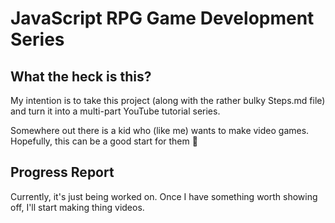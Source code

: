 # JavaScript RPG Game Development Series

## What the heck is this?

My intention is to take this project (along with the rather bulky Steps.md file) and turn it into a multi-part YouTube tutorial series.

Somewhere out there is a kid who (like me) wants to make video games. Hopefully, this can be a good start for them 🙂

## Progress Report

Currently, it's just being worked on. Once I have something worth showing off, I'll start making thing videos.